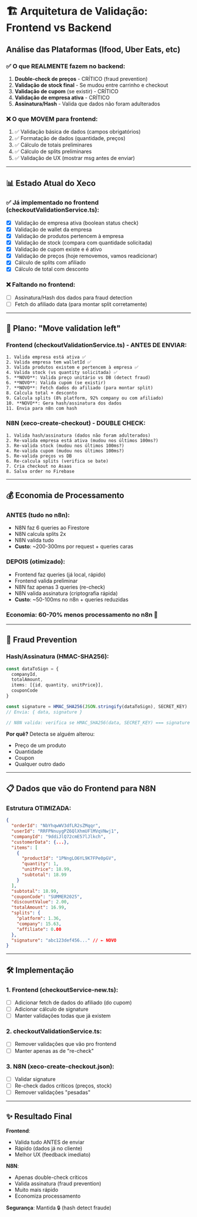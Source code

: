 # 🏗️ Arquitetura de Validação: Frontend vs Backend

## Análise das Plataformas (Ifood, Uber Eats, etc)

### ✅ O que REALMENTE fazem no backend:
1. **Double-check de preços** - CRÍTICO (fraud prevention)
2. **Validação de stock final** - Se mudou entre carrinho e checkout
3. **Validação de cupom** (se existir) - CRÍTICO
4. **Validação de empresa ativa** - CRÍTICO
5. **Assinatura/Hash** - Valida que dados não foram adulterados

### ❌ O que MOVEM para frontend:
1. ✅ Validação básica de dados (campos obrigatórios)
2. ✅ Formatação de dados (quantidade, preços)
3. ✅ Cálculo de totais preliminares
4. ✅ Cálculo de splits preliminares
5. ✅ Validação de UX (mostrar msg antes de enviar)

---

## 📊 Estado Atual do Xeco

### ✅ Já implementado no frontend (checkoutValidationService.ts):
- [x] Validação de empresa ativa (boolean status check)
- [x] Validação de wallet da empresa
- [x] Validação de produtos pertencem à empresa
- [x] Validação de stock (compara com quantidade solicitada)
- [x] Validação de cupom existe e é ativo
- [x] Validação de preços (hoje removemos, vamos readicionar)
- [x] Cálculo de splits com afiliado
- [x] Cálculo de total com desconto

### ❌ Faltando no frontend:
- [ ] Assinatura/Hash dos dados para fraud detection
- [ ] Fetch do afiliado data (para montar split corretamente)

---

## 🎯 Plano: "Move validation left"

### Frontend (checkoutValidationService.ts) - ANTES DE ENVIAR:
```
1. Valida empresa está ativa ✅
2. Valida empresa tem walletId ✅
3. Valida produtos existem e pertencem à empresa ✅
4. Valida stock (vs quantity solicitada) ✅
5. **NOVO**: Valida preço unitário vs DB (detect fraud)
6. **NOVO**: Valida cupom (se existir)
7. **NOVO**: Fetch dados do afiliado (para montar split)
8. Calcula total + desconto
9. Calcula splits (8% platform, 92% company ou com afiliado)
10. **NOVO**: Gera hash/assinatura dos dados
11. Envia para n8n com hash
```

### N8N (xeco-create-checkout) - DOUBLE CHECK:
```
1. Valida hash/assinatura (dados não foram adulterados)
2. Re-valida empresa está ativa (mudou nos últimos 100ms?)
3. Re-valida stock (mudou nos últimos 100ms?)
4. Re-valida cupom (mudou nos últimos 100ms?)
5. Re-valida preços vs DB
6. Re-calcula splits (verifica se bate)
7. Cria checkout no Asaas
8. Salva order no Firebase
```

---

## 💰 Economia de Processamento

### ANTES (tudo no n8n):
- N8N faz 6 queries ao Firestore
- N8N calcula splits 2x
- N8N valida tudo
- **Custo**: ~200-300ms por request + queries caras

### DEPOIS (otimizado):
- Frontend faz queries (já local, rápido)
- Frontend valida preliminar
- N8N faz apenas 3 queries (re-check)
- N8N valida assinatura (criptografia rápida)
- **Custo**: ~50-100ms no n8n + queries reduzidas

### Economia: **60-70% menos processamento no n8n** 🚀

---

## 🔐 Fraud Prevention

### Hash/Assinatura (HMAC-SHA256):
```typescript
const dataToSign = {
  companyId,
  totalAmount,
  items: [{id, quantity, unitPrice}],
  couponCode
}

const signature = HMAC_SHA256(JSON.stringify(dataToSign), SECRET_KEY)
// Envia: { data, signature }

// N8N valida: verifica se HMAC_SHA256(data, SECRET_KEY) === signature
```

**Por quê?** Detecta se alguém alterou:
- Preço de um produto
- Quantidade
- Coupon
- Qualquer outro dado

---

## 📋 Dados que vão do Frontend para N8N

### Estrutura OTIMIZADA:
```json
{
  "orderId": "NbYhqwWV3dfLR2sZMqqr",
  "userId": "RRFPNnuygPZ6QlXhmUFlMVqVNwj1",
  "companyId": "9ddiJlQ72cmE57lJlkch",
  "customerData": {...},
  "items": [
    {
      "productId": "1PNngLO6YL9K7FPe0pGV",
      "quantity": 1,
      "unitPrice": 18.99,
      "subtotal": 18.99
    }
  ],
  "subtotal": 18.99,
  "couponCode": "SUMMER2025",
  "discountValue": 2.00,
  "totalAmount": 16.99,
  "splits": {
    "platform": 1.36,
    "company": 15.63,
    "affiliate": 0.00
  },
  "signature": "abc123def456..." // ← NOVO
}
```

---

## 🛠️ Implementação

### 1. Frontend (checkoutService-new.ts):
- [ ] Adicionar fetch de dados do afiliado (do cupom)
- [ ] Adicionar cálculo de signature
- [ ] Manter validações todas que já existem

### 2. checkoutValidationService.ts:
- [ ] Remover validações que vão pro frontend
- [ ] Manter apenas as de "re-check"

### 3. N8N (xeco-create-checkout.json):
- [ ] Validar signature
- [ ] Re-check dados críticos (preços, stock)
- [ ] Remover validações "pesadas"

---

## ✨ Resultado Final

**Frontend**:
- Valida tudo ANTES de enviar
- Rápido (dados já no cliente)
- Melhor UX (feedback imediato)

**N8N**:
- Apenas double-check críticos
- Valida assinatura (fraud prevention)
- Muito mais rápido
- Economiza processamento

**Segurança**: Mantida 🔒 (hash detect fraude)
